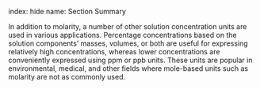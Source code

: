 index: hide
name: Section Summary

In addition to molarity, a number of other solution concentration units are used in various applications. Percentage concentrations based on the solution components’ masses, volumes, or both are useful for expressing relatively high concentrations, whereas lower concentrations are conveniently expressed using ppm or ppb units. These units are popular in environmental, medical, and other fields where mole-based units such as molarity are not as commonly used.
